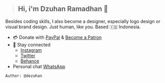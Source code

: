 > ## Hi, i'm Dzuhan Ramadhan 👋

Besides coding skills, I also become a designer, especially logo design or visual brand design. Just human, like you. Based 🇮🇩 Indonesia.

* 💳 Donate with [PayPal](https://paypal.me/dzuhanramadhan) & [Become a Patron](https://patreon.com/dezuhan)
* 📱 Stay connected
  * [Instagram](https://instagram.com/dezuhan)
  * [Twitter](https://twitter.com/dezuhan)
  * [Behance](https://behance.net/dezuhan)
* Personal chat [WhatsApp](https://wa.me/6285156216653)


```
Author: @dezuhan
```
